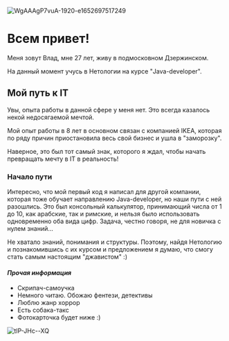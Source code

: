 ![WgAAAgP7vuA-1920-e1652697517249](https://user-images.githubusercontent.com/118490396/228256627-04eeebd2-2cfd-4ffa-b675-4dfa9d55bc45.jpg)

# Всем привет!

Меня зовут Влад, мне 27 лет, живу в подмосковном Дзержинском.

На данный момент учусь в Нетологии на курсе "Java-developer".


## Мой путь к IT

Увы, опыта работы в данной сфере у меня нет. Это всегда казалось некой недосягаемой мечтой.

Мой опыт работы в 8 лет в основном связан с компанией IKEA, которая по ряду причин приостановила весь свой бизнес и ушла в "заморозку".

Наверное, это был тот самый знак, которого я ждал, чтобы начать превращать мечту в IT в реальность!


### Начало пути
Интересно, что мой первый код я написал для другой компании, которая тоже обучает направлению Java-developer, но наши пути с ней разошлись.
Это был консольный калькулятор, принимающий числа от 1 до 10, как арабские, так и римские, и нельзя было использовать одновременно оба вида цифр.
Задача, честно говоря, не для новичка с нулем знаний...

Не хватало знаний, понимания и структуры. Поэтому, найдя Нетологию и познакомившись с их курсом и предложением я думаю, что смогу стать самым настоящим "джавистом" :)


#### *Прочая информация*
- Скрипач-самоучка
- Немного читаю. Обожаю фентези, детективы
- Люблю жанр хоррор
- Есть собака-такс
- Фотокарточка будет ниже :)

![tlP-JHc--XQ](https://user-images.githubusercontent.com/118490396/228256896-e2c0bb84-4aa6-4f84-ac38-0cef67d61c50.jpg)

